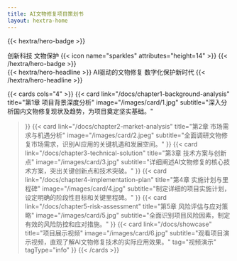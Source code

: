 ```yaml
---
title: AI文物修复项目策划书
layout: hextra-home
---
```


{{< hextra/hero-badge >}}
  <div class="hx:w-2 hx:h-2 hx:rounded-full hx:bg-primary-400"></div>
  <span>创新科技 文物保护</span>
  {{< icon name="sparkles" attributes="height=14" >}}
{{< /hextra/hero-badge >}}

<div class="hx:mt-6 hx:mb-6">
{{< hextra/hero-headline >}}
  AI驱动的文物修复&nbsp;数字化保护新时代
{{< /hextra/hero-headline >}}
</div>

<!-- <div class="hx:mb-12">
{{< hextra/hero-subtitle >}}
  运用人工智能技术革新文物保护修复流程&nbsp;<br class="hx:sm:block hx:hidden" />传承历史文化，守护民族瑰宝
{{< /hextra/hero-subtitle >}}
</div> -->

<!-- <div class="hx:mb-6">
{{< hextra/hero-button text="查看详情" link="docs" >}}
</div> -->

{{< cards cols="4" >}}
  {{< card 
    link="/docs/chapter1-background-analysis" 
    title="第1章 项目背景深度分析" 
    image="/images/card/1.jpg"
    subtitle="深入分析国内文物修复现状及趋势，为项目奠定坚实基础。"
  >}}
  {{< card 
    link="/docs/chapter2-market-analysis" 
    title="第2章 市场需求与机遇分析" 
    image="/images/card/2.jpeg"
    subtitle="全面调研文物修复市场需求，识别AI应用的关键机遇和发展空间。"
  >}}
  {{< card 
    link="/docs/chapter3-technical-solution" 
    title="第3章 技术方案与创新点" 
    image="/images/card/3.jpg"
    subtitle="详细阐述AI文物修复的核心技术方案，突出关键创新点和技术突破。"
  >}}
  {{< card 
    link="/docs/chapter4-implementation-plan" 
    title="第4章 实施计划与里程碑" 
    image="/images/card/4.jpg"
    subtitle="制定详细的项目实施计划，设定明确的阶段性目标和关键里程碑。"
  >}}
  {{< card 
    link="/docs/chapter5-risk-assessment" 
    title="第5章 风险评估与应对策略" 
    image="/images/card/5.jpg"
    subtitle="全面识别项目风险因素，制定有效的风险防控和应对措施。"
  >}}
  {{< card 
    link="/docs/showcase" 
    title="项目展示视频" 
    image="/images/card/6.jpg"
    subtitle="观看项目演示视频，直观了解AI文物修复技术的实际应用效果。"
    tag="视频演示"
    tagType="info"
  >}}
{{< /cards >}}

